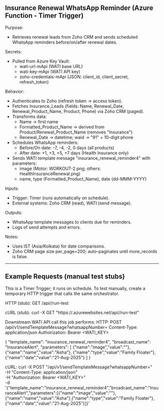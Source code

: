 Insurance Renewal WhatsApp Reminder (Azure Function - Timer Trigger)
-------------------------------------------------------------------

Purpose:
- Retrieves renewal leads from Zoho CRM and sends scheduled WhatsApp reminders before/on/after renewal dates.

Secrets:
- Pulled from Azure Key Vault:
  - wati-url-mApi (WATI base URL)
  - wati-key-mApi (WATI API key)
  - zoho-credentials-mApi (JSON: client_id, client_secret, refresh_token)

Behavior:
- Authenticates to Zoho (refresh token -> access token).
- Fetches Insurance_Leads (fields: Name, Renewal_Date, Renewal_Product_Name, Product, Phone) via Zoho CRM (paged).
- Transforms data:
  - Name -> first name
  - Formatted_Product_Name -> derived from Product/Renewal_Product_Name (removes "Insurance")
  - Renewal_Date -> datetime; waid -> "91" + 10-digit phone
- Schedules WhatsApp reminders:
  - Before/On date: -7, -4, -2, 0 days (all products)
  - After date: +1, +3, +5, +7 days (Health Insurance only)
- Sends WATI template message "insurance_renewal_reminder4" with parameters:
  - image (Motor: WORKOUT-2.png; others: HealthInsuranceRenewal.png)
  - name, type (Formatted_Product_Name), date (dd-MMM-YYYY)

Inputs:
- Trigger: Timer (runs automatically on schedule).
- External systems: Zoho CRM (read), WATI (send message).

Outputs:
- WhatsApp template messages to clients due for reminders.
- Logs of send attempts and errors.

Notes:
- Uses IST (Asia/Kolkata) for date comparisons.
- Zoho CRM page size per_page=200; auto-paginates until more_records is false.

-------------------------------------------------
Example Requests (manual test stubs)
-------------------------------------------------

This is a Timer Trigger; it runs on schedule. To test manually, create a temporary HTTP trigger that calls the same orchestrator.

HTTP (stub):
GET /api/<function>/run-test

cURL (stub):
curl -X GET "https://<your-func-app>.azurewebsites.net/api/<function>/run-test"

Downstream WATI API call this job performs:
HTTP:
POST <wati-base-url>/api/v1/sendTemplateMessage?whatsappNumber=<WAID>
Content-Type: application/json
Authorization: Bearer <WATI_KEY>

{
  "template_name": "insurance_renewal_reminder4",
  "broadcast_name": "InsuranceAlert",
  "parameters": [
    {"name":"image","value":"<image-url>"},
    {"name":"name","value":"Asha"},
    {"name":"type","value":"Family Floater"},
    {"name":"date","value":"21-Aug-2025"}
  ]
}

cURL:
curl -X POST "<wati-base-url>/api/v1/sendTemplateMessage?whatsappNumber=<WAID>" \
  -H "Content-Type: application/json" \
  -H "Authorization: Bearer <WATI_KEY>" \
  -d '{"template_name":"insurance_renewal_reminder4","broadcast_name":"InsuranceAlert","parameters":[{"name":"image","value":"<image-url>"},{"name":"name","value":"Asha"},{"name":"type","value":"Family Floater"},{"name":"date","value":"21-Aug-2025"}]}'
